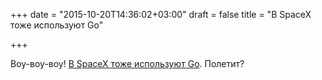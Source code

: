 +++
date = "2015-10-20T14:36:02+03:00"
draft = false
title = "В SpaceX тоже используют Go"

+++

<p>Воу-воу-воу! <a href="http://blog.not-a-kernel-guy.com/2015/10/16/1738">В&nbsp;SpaceX тоже используют Go</a>. Полетит?</p>


